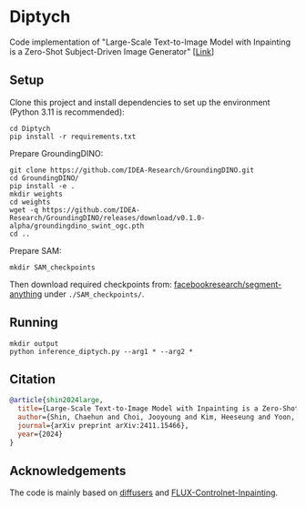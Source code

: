 # Diptych

<!-- ![](assets/teaser.png) -->

Code implementation of "Large-Scale Text-to-Image Model with Inpainting is a Zero-Shot Subject-Driven Image Generator" [[Link](https://arxiv.org/pdf/2411.15466)] 

<!-- Will appear at CVPR 2024! -->

<!-- ## Abstact

Concept personalization methods enable large text-to-image models to learn specific subjects (e.g., objects/poses/3D models) and synthesize renditions in new contexts. Given that the image references are highly biased towards visual attributes, state-of-the-art personalization models tend to overfit the whole subject and cannot disentangle visual characteristics in pixel space. In this study, we proposed a more challenging setting, namely fine-grained visual appearance personalization. Different from existing methods, we allow users to provide a sentence describing the desired attributes. A novel decoupled self-augmentation strategy is proposed to generate target-related and non-target samples to learn user-specified visual attributes. These augmented data allow for refining the model's understanding of the target attribute while mitigating the impact of unrelated attributes. At the inference stage, adjustments are conducted on semantic space through the learned target and non-target embeddings to further enhance the disentanglement of target attributes. Extensive experiments on various kinds of visual attributes with SOTA personalization methods show the ability of the proposed method to mimic target visual appearance in novel contexts, thus improving the controllability and flexibility of personalization. -->

<!-- ## Pipeline

![](assets/pipeline.png) -->

## Setup

Clone this project and install dependencies to set up the environment (Python 3.11 is recommended):
```
cd Diptych
pip install -r requirements.txt
```
Prepare GroundingDINO: 
```
git clone https://github.com/IDEA-Research/GroundingDINO.git
cd GroundingDINO/
pip install -e .
mkdir weights
cd weights
wget -q https://github.com/IDEA-Research/GroundingDINO/releases/download/v0.1.0-alpha/groundingdino_swint_ogc.pth
cd ..
```
Prepare SAM: 
```
mkdir SAM_checkpoints
```
Then download required checkpoints from: [facebookresearch/segment-anything](https://github.com/facebookresearch/segment-anything) under ```./SAM_checkpoints/```.

## Running

```
mkdir output
python inference_diptych.py --arg1 * --arg2 *
```

## Citation

```BibTeX
@article{shin2024large,
  title={Large-Scale Text-to-Image Model with Inpainting is a Zero-Shot Subject-Driven Image Generator},
  author={Shin, Chaehun and Choi, Jooyoung and Kim, Heeseung and Yoon, Sungroh},
  journal={arXiv preprint arXiv:2411.15466},
  year={2024}
}
```

## Acknowledgements

The code is mainly based on [diffusers](https://github.com/huggingface/diffusers) and [FLUX-Controlnet-Inpainting](https://github.com/alimama-creative/FLUX-Controlnet-Inpainting).